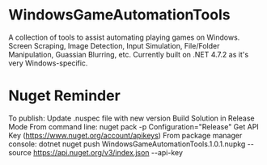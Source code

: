 # WindowsGameAutomationTools
A collection of tools to assist automating playing games on Windows.  Screen Scraping, Image Detection, Input Simulation, File/Folder Manipulation, Guassian Blurring, etc.  Currently built on .NET 4.7.2 as it's very Windows-specific.

# Nuget Reminder
To publish:
Update .nuspec file with new version
Build Solution in Release Mode
From command line: nuget pack -p Configuration="Release"
Get API Key (https://www.nuget.org/account/apikeys)
From package manager console: dotnet nuget push WindowsGameAutomationTools.1.0.1.nupkg --source https://api.nuget.org/v3/index.json --api-key